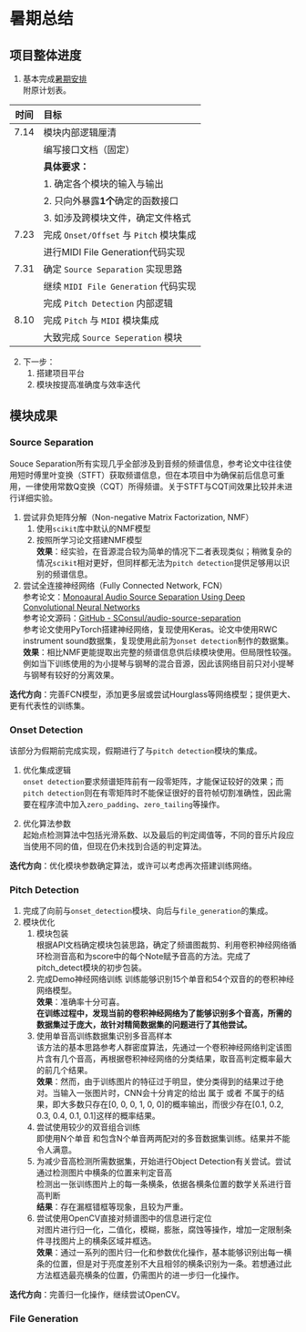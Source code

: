 # 暑期总结  

## 项目整体进度  
1. 基本完成[暑期安排](./190625.md)  
   附原计划表。 

|时间|目标| 
|:-:|:-|   
|7.14|模块内部逻辑厘清|  
||编写接口文档（固定）|  
||**具体要求：**|  
||1. 确定各个模块的输入与输出|  
||2. 只向外暴露**1个**确定的函数接口|  
||3. 如涉及跨模块文件，确定文件格式|  
|7.23|完成 `Onset/Offset` 与 `Pitch` 模块集成|  
||进行MIDI File Generation代码实现|  
|7.31|确定 `Source Separation` 实现思路|  
||继续 `MIDI File Generation` 代码实现|  
||完成 `Pitch Detection` 内部逻辑|  
|8.10|完成 `Pitch` 与 `MIDI` 模块集成|  
||大致完成 `Source Seperation` 模块|  

2. 下一步：  
   1. 搭建项目平台  
   2. 模块按提高准确度与效率迭代  


## 模块成果  

### Source Separation  
Souce Separation所有实现几乎全部涉及到音频的频谱信息，参考论文中往往使用短时傅里叶变换（STFT）获取频谱信息，但在本项目中为确保前后信息可重用，一律使用常数Q变换（CQT）所得频谱。关于STFT与CQT间效果比较并未进行详细实验。  
1. 尝试非负矩阵分解（Non-negative Matrix Factorization, NMF）  
   1. 使用`scikit`库中默认的NMF模型  
   2. 按照所学习论文搭建NMF模型  
  **效果**：经实验，在音源混合较为简单的情况下二者表现类似；稍微复杂的情况`scikit`相对更好，但同样都无法为`pitch detection`提供足够用以识别的频谱信息。  
2. 尝试全连接神经网络（Fully Connected Network, FCN）  
   参考论文：[Monoaural Audio Source Separation Using Deep Convolutional Neural Networks](https://www.semanticscholar.org/paper/Monoaural-Audio-Source-Separation-Using-Deep-Neural-Chandna-Miron/fedef8eedef76692d805a6a3380159a95b79b4de)  
   参考论文源码：[GitHub - SConsul/audio-source-separation](https://github.com/SConsul/audio-source-separation)  
   参考论文使用PyTorch搭建神经网络，复现使用Keras。论文中使用RWC instrument sound数据集，复现使用此前为`onset detection`制作的数据集。  
   **效果**：相比NMF更能提取出完整的频谱信息供后续模块使用。但局限性较强。例如当下训练使用的为小提琴与钢琴的混合音源，因此该网络目前只对小提琴与钢琴有较好的分离效果。  

**迭代方向**：完善FCN模型，添加更多层或尝试Hourglass等网络模型；提供更大、更有代表性的训练集。  


### Onset Detection  
该部分为假期前完成实现，假期进行了与`pitch detection`模块的集成。  
1. 优化集成逻辑  
   `onset detection`要求频谱矩阵前有一段零矩阵，才能保证较好的效果；而`pitch detection`则在有零矩阵时不能保证很好的音符帧切割准确性，因此需要在程序流中加入`zero_padding`、`zero_tailing`等操作。  

2. 优化算法参数  
   起始点检测算法中包括光滑系数、以及最后的判定阈值等，不同的音乐片段应当使用不同的值，但现在仍未找到合适的判定算法。  

**迭代方向**：优化模块参数确定算法，或许可以考虑再次搭建训练网络。  


### Pitch Detection  
1. 完成了向前与`onset_detection`模块、向后与`file_generation`的集成。  
2. 模块优化  
    1. 模块包装  
       根据API文档确定模块包装思路，确定了频谱图裁剪、利用卷积神经网络循环检测音高和为score中的每个Note赋予音高的方法。完成了pitch_detect模块的初步包装。  
    2. 完成Demo神经网络训练 
       训练能够识别15个单音和54个双音的的卷积神经网络模型。  
       **效果**：准确率十分可喜。  
   **在训练过程中，发现当前的卷积神经网络为了能够识别多个音高，所需的数据集过于庞大，故针对精简数据集的问题进行了其他尝试。**  
    3. 使用单音高训练数据集识别多音高样本  
       该方法的基本思路参考人群密度算法，先通过一个卷积神经网络判定该图片含有几个音高，再根据卷积神经网络的分类结果，取音高判定概率最大的前几个结果。  
       **效果**：然而，由于训练图片的特征过于明显，使分类得到的结果过于绝对。当输入一张图片时，CNN会十分肯定的给出 属于 或者 不属于的结果，即大多数只存在[0, 0, 0, 1, 0, 0]的概率输出，而很少存在[0.1, 0.2, 0.3, 0.4, 0.1, 0.1]这样的概率结果。  
    4. 尝试使用较少的双音组合训练  
       即使用N个单音 和包含N个单音两两配对的多音数据集训练。结果并不能令人满意。  
    5. 为减少音高检测所需数据集，开始进行Object Detection有关尝试。尝试通过检测图片中横条的位置来判定音高  
       检测出一张训练图片上的每一条横条，依据各横条位置的数学关系进行音高判断  
       **结果**：存在漏框错框等现象，且较为严重。  
    6. 尝试使用OpenCV直接对频谱图中的信息进行定位  
       对图片进行归一化，二值化，模糊，膨胀，腐蚀等操作，增加一定限制条件寻找图片上的横条区域并框选。  
       **效果**：通过一系列的图片归一化和参数优化操作，基本能够识别出每一横条的位置，但是对于亮度差别不大且相邻的横条识别为一条。若想通过此方法框选最亮横条的位置，仍需图片的进一步归一化操作。  

**迭代方向**：完善归一化操作，继续尝试OpenCV。  


### File Generation  